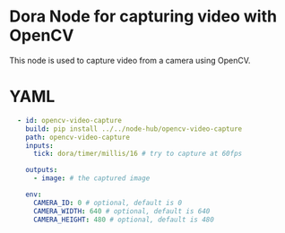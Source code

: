# Dora Node for capturing video with OpenCV

This node is used to capture video from a camera using OpenCV.

# YAML
    
```yaml
  - id: opencv-video-capture
    build: pip install ../../node-hub/opencv-video-capture
    path: opencv-video-capture
    inputs:
      tick: dora/timer/millis/16 # try to capture at 60fps

    outputs:
      - image: # the captured image

    env:
      CAMERA_ID: 0 # optional, default is 0
      CAMERA_WIDTH: 640 # optional, default is 640
      CAMERA_HEIGHT: 480 # optional, default is 480
```

